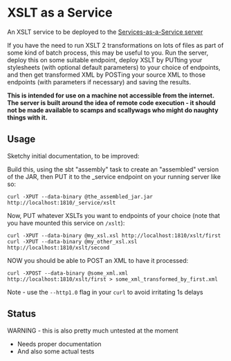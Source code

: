 # XSLT as a Service

An XSLT service to be deployed to the [Services-as-a-Service server](https://github.com/danielrendall/ServicesAsAService)

If you have the need to run XSLT 2 transformations on lots of files as part of
some kind of batch process, this may be useful to you. Run the server, deploy
this on some suitable endpoint, deploy XSLT by PUTting your stylesheets (with
optional default parameters) to your choice of endpoints, and then get
transformed XML by POSTing your source XML to those endpoints (with parameters
if necessary) and saving the results.

**This is intended for use on a machine not accessible from the internet. The
server is built around the idea of remote code execution - it should not be made
available to scamps and scallywags who might do naughty things with it.**

## Usage

Sketchy initial documentation, to be improved:

Build this, using the sbt "assembly" task to create an "assembled" version of
the JAR, then PUT it to the _service endpoint on your running server like so:

```shell
curl -XPUT --data-binary @the_assembled_jar.jar http://localhost:1810/_service/xslt
```

Now, PUT whatever XSLTs you want to endpoints of your choice (note that you have
mounted this service on `/xslt`):

```shell
curl -XPUT --data-binary @my_xsl.xsl http://localhost:1810/xslt/first
curl -XPUT --data-binary @my_other_xsl.xsl http://localhost:1810/xslt/second
```

NOW you should be able to POST an XML to have it processed:

```shell
curl -XPOST --data-binary @some_xml.xml http://localhost:1810/xslt/first > some_xml_transformed_by_first.xml
```

Note - use the `--http1.0` flag in your `curl` to avoid irritating 1s delays

## Status

WARNING - this is also pretty much untested at the moment

* Needs proper documentation
* And also some actual tests

